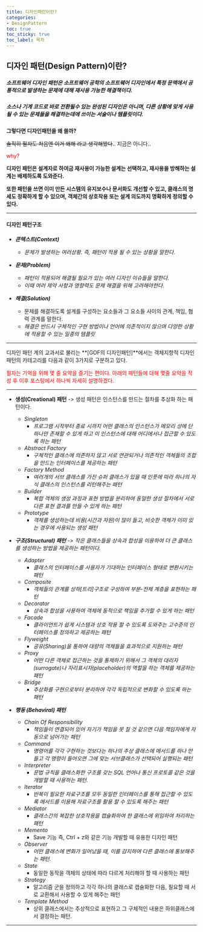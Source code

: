 ```yaml
---
title: 디자인패턴이란?
categories:
- DesignPattern
toc: true
toc_sticky: true
toc_label: 목차
---
```




## 디자인 패턴(Design Pattern)이란?

##### 소프트웨어 디자인 패턴은 소프트웨어 공학의 소프트웨어 디자인에서 특정 문맥에서 공통적으로 발생하는 문제에 대해 재사용 가능한 해결책이다.

##### 소스나 기계 코드로 바로 전환될수 있는 완성된 디자인은 아니며, 다른 상황에 맞게 사용될 수 있는 문제들을 해결하는데에 쓰이는 서술이나 템플릿이다.



**그렇다면 디자인패턴을 왜 쓸까?** 

~~솔직히 필자도 처음엔 이거 왜해 라고 생각해봤다~~.. 지금은 아니다..

<span style="color:red;">why?</span>

**디자인 패턴은 설계자로 하여금 재사용이 가능한 설계는 선택하고, 재사용을 방해하는 설계는 배제하도록 도와준다.**

**또한  패턴을 쓰면 이미 만든 시스템의 유지보수나 문서화도 개선할 수 있고, 클래스의 명세도 정확하게 할 수 있으며, 객체간의 상호작용 또는 설계 의도까지 명확하게 정의할 수 있다.**

<hr>

#### 디자인 패턴구조

* ***콘텍스트(Context)***
  * *문제가 발생하는 여러상황. 즉, 패턴이 적용 될 수 있는 상황을 말한다.*

* ***문제(Problem)***
  * *패턴이 적용되어 해결될 필요가 있는 여러 디자인 이슈들을 말한다.*
  * *이때 여러 제약 사항과 영향력도 문제 해결을 위해 고려해야한다.*
* ***해결(Solution)***
  * 문제를 해결하도록 설계를 구성하는 요소들과 그 요소들 사이의 관계, 책임, 협력 관계를 말한다.
  * *해결은 반드시 구체적인 구현 방법이나 언어에 의존적이지 않으며 다양한 상황에 적용할 수 있는 일종의 템플릿*

<hr>

디자인 패턴 계의 교과서로 불리는 **[GOF의 디자인패턴]**에서는 객체지향적 디자인 패턴의 카테고리를 다음과 같이 3가지로 구분하고 있다.



<span style="color:red;">필자는 기억을 위해 몇 줄 요약을 즐기는 편이다. 아래의 패턴들에 대해 몇줄 요약을 작성 후 이후 포스팅에서 하나씩 자세히 설명하겠다.</span>

<hr>

* **생성(Creational) 패턴**  -> 생성 패턴은 인스턴스를 만드는 절차를 추상화 하는 패턴이다.
  * *Singleton*
    * *프로그램 시작부터 종료 시까지 어떤 클래스의 인스턴스가 메모리 상에 단 하나만 존재할 수 있게 하고 이 인스턴스에 대해 어디에서나 접근할 수 있도록 하는 패턴*
  * *Abstract Factory*
    * *구체적인 클래스에 의존하지 않고 서로 연관되거나 의존적인 객체들의 조합을 만드는 인터페이스를 제공하는 패턴*
  * *Factory Method*
    * *여러개의 서브 클래스를 가진 슈퍼 클래스가 있을 때 인풋에 따라 하나의 자식 클래스의 인스턴스를 리턴해주는 패턴*
  * *Builder*
    * *복합 객체의 생성 과정과 표현 방법을 분리하여 동일한 생성 절차에서 서로 다른 표현 결과를 만들 수 있게 하는 패턴*
  * *Prototype* 
    * *객체를 생성하는데 비용(시간과 자원)이 많이 들고, 비슷한 객체가 이미 있는 경우에 사용되는 생성 패턴*

* ***구조(Structural) 패턴** -> 작은 클래스들을 상속과 합성을 이용하여 더 큰 클래스를 생성하는 방법을 제공하는 패턴이다.*
  * *Adapter*
    * *클래스의 인터페이스를 사용자가 기대하는 인터페이스 형태로 변환시키는 패턴*
  * *Composite*
    * *객체들의 관계를 상하[트리]구조로 구성하여 부분-전체 계층을 표현하는 패턴*
  * *Decorator*
    * *상속과 합성을 사용하여 객체에 동적으로 책임을 추가할 수 있게 하는 패턴*
  * *Facade*
    * *클라이언트가 쉽게 시스템과 상호 작용 할 수 있도록 도와주는 고수준의 인터페이스를 정의하고 제공하는 패턴*
  * *Flyweight*
    * *공유(Sharing)을 통하여 대량의 객체들을 효과적으로 지원하는 패턴*
  * *Proxy*
    * *어떤 다른 객체로 접근하는 것을 통제하기 위해서 그 객체의 대리자(surrogate)나 자리표시자(placeholder)의 역할을 하는 객체를 제공하는 패턴*
  * *Bridge*
    * *추상화를 구현으로부터 분리하여 각각 독립적으로 변화할 수 있도록 하는 패턴*

* ***행동 (Behaviral) 패턴***
  * *Chain Of Responsibility*
    * *책임들이 연결되어 있어 자기가 책임을 못 질 것 같으면 다음 책임자에게 자동으로 넘어가는 패턴*
  * *Command*
    * *명령어를 각각 구현하는 것보다는 하나의 추상 클래스에 메서드를 하나 만들고 각 명령이 들어오면 그에 맞는 서브클래스가 선택되어 실행되는 패턴*
  * *Interpreter*
    * *문법 규칙을 클래스화한 구조를 갖는 SQL 언어나 통신 프로토콜 같은 것을 개발할 때 사용하는 패턴.*
  * *Iterator*
    * *반복이 필요한 자료구조를 모두 동일한 인터페이스를 통해 접근할 수 있도록 메서드를 이용해 자료구조를 활용 할 수 있도록 해주는 패턴*
  * *Mediator*
    * *클래스간의 복잡한 상호작용을 캡슐화하여 한 클래스에 위임하여 처리하는 패턴*
  * *Memento*
    * Save 기능 즉,  Ctrl + z와 같은 기능 개발할 때 유용한 디자인 패턴
  * *Observer*
    * *어떤 클래스에 변화가 일어났을 때, 이를 감지하여 다른 클래스에 통보해주는 패턴.*
  * *State*
    * 동일한 동작을 객체의 상태에 따라 다르게 처리해야 할 때 사용하는 패턴
  * *Strategy*
    * 알고리즘 군을 정의하고 각각 하나의 클래스로 캡슐화한 다음, 필요할 때 서로 교환해서 사용할 수 있게 해주는 패턴
  * *Template Method*
    * 상위 클래스에서는 추상적으로 표현하고 그 구체적인 내용은 하위클래스에서 결정하는 패턴.

<hr>



